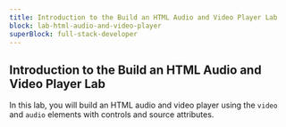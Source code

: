 ```yaml
---
title: Introduction to the Build an HTML Audio and Video Player Lab
block: lab-html-audio-and-video-player
superBlock: full-stack-developer
---
```


## Introduction to the Build an HTML Audio and Video Player Lab

In this lab, you will build an HTML audio and video player using the `video` and `audio` elements with controls and source attributes.

